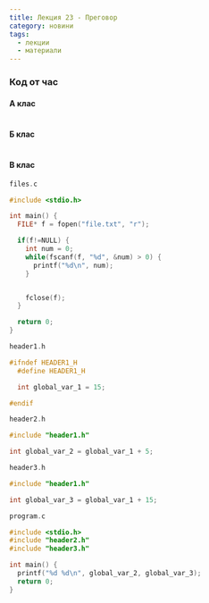 ```yaml
---
title: Лекция 23 - Преговор
category: новини
tags:
  - лекции
  - материали
---
```


### Код от час

#### А клас
```c
```

#### Б клас
```c
```

#### В клас
```c
files.c

#include <stdio.h>

int main() {
  FILE* f = fopen("file.txt", "r");

  if(f!=NULL) {
    int num = 0;
    while(fscanf(f, "%d", &num) > 0) {
      printf("%d\n", num);
    }


    fclose(f);
  }

  return 0;
}
```

```c
header1.h

#ifndef HEADER1_H
  #define HEADER1_H

  int global_var_1 = 15;

#endif
```
```c
header2.h

#include "header1.h"

int global_var_2 = global_var_1 + 5;
```
```c
header3.h

#include "header1.h"

int global_var_3 = global_var_1 + 15;
```
```c
program.c

#include <stdio.h>
#include "header2.h"
#include "header3.h"

int main() {
  printf("%d %d\n", global_var_2, global_var_3);
  return 0;
}
```
